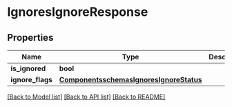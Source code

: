 # IgnoresIgnoreResponse

## Properties
Name | Type | Description | Notes
------------ | ------------- | ------------- | -------------
**is_ignored** | **bool** |  | [optional] 
**ignore_flags** | [**ComponentsschemasIgnoresIgnoreStatus**](ComponentsschemasIgnoresIgnoreStatus.md) |  | [optional] 

[[Back to Model list]](../README.md#documentation-for-models) [[Back to API list]](../README.md#documentation-for-api-endpoints) [[Back to README]](../README.md)


